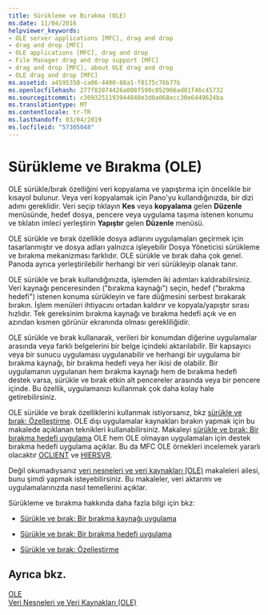 ```yaml
---
title: Sürükleme ve Bırakma (OLE)
ms.date: 11/04/2016
helpviewer_keywords:
- OLE server applications [MFC], drag and drop
- drag and drop [MFC]
- OLE applications [MFC], drag and drop
- File Manager drag and drop support [MFC]
- drag and drop [MFC], about OLE drag and drop
- OLE drag and drop [MFC]
ms.assetid: a4595350-ca06-4400-88a1-f0175c76b77b
ms.openlocfilehash: 277f82874426a008f598c052966ad81f46c45732
ms.sourcegitcommit: c3093251193944840e3d0a068ecc30e6449624ba
ms.translationtype: MT
ms.contentlocale: tr-TR
ms.lasthandoff: 03/04/2019
ms.locfileid: "57305048"
---
```

# <a name="drag-and-drop-ole"></a>Sürükleme ve Bırakma (OLE)

OLE sürükle/bırak özelliğini veri kopyalama ve yapıştırma için öncelikle bir kısayol bulunur. Veya veri kopyalamak için Pano'yu kullandığınızda, bir dizi adımı gereklidir. Veri seçip tıklayın **Kes** veya **kopyalama** gelen **Düzenle** menüsünde, hedef dosya, pencere veya uygulama taşıma istenen konumu ve tıklatın imleci yerleştirin **Yapıştır** gelen **Düzenle** menüsü.

OLE sürükle ve bırak özellikle dosya adlarını uygulamaları geçirmek için tasarlanmıştır ve dosya adları yalnızca işleyebilir Dosya Yöneticisi sürükleme ve bırakma mekanizması farklıdır. OLE sürükle ve bırak daha çok genel. Panoda ayrıca yerleştirilebilir herhangi bir veri sürükleyip olanak tanır.

OLE sürükle ve bırak kullandığınızda, işlemden iki adımları kaldırabilirsiniz. Veri kaynağı penceresinden ("bırakma kaynağı") seçin, hedef ("bırakma hedefi") istenen konuma sürükleyin ve fare düğmesini serbest bırakarak bırakın. İşlem menüleri ihtiyacını ortadan kaldırır ve kopyala/yapıştır sırası hızlıdır. Tek gereksinim bırakma kaynağı ve bırakma hedefi açık ve en azından kısmen görünür ekranında olması gerekliliğidir.

OLE sürükle ve bırak kullanarak, verileri bir konumdan diğerine uygulamalar arasında veya farklı belgelerini bir belge içindeki aktarılabilir. Bir kapsayıcı veya bir sunucu uygulaması uygulanabilir ve herhangi bir uygulama bir bırakma kaynağı, bir bırakma hedefi veya her ikisi de olabilir. Bir uygulamanın uygulanan hem bırakma kaynağı hem de bırakma hedefi destek varsa, sürükle ve bırak etkin alt pencereler arasında veya bir pencere içinde. Bu özellik, uygulamanızı kullanmak çok daha kolay hale getirebilirsiniz.

OLE sürükle ve bırak özelliklerini kullanmak istiyorsanız, bkz [sürükle ve bırak: Özelleştirme](../mfc/drag-and-drop-customizing.md). OLE dışı uygulamalar kaynakları bırakın yapmak için bu makalede açıklanan teknikleri kullanabilirsiniz. Makaleyi [sürükle ve bırak: Bir bırakma hedefi uygulama](../mfc/drag-and-drop-implementing-a-drop-target.md) OLE hem OLE olmayan uygulamaları için destek bırakma hedefi uygulama açıklar. Bu da MFC OLE örnekleri incelemek yararlı olacaktır [OCLIENT](../visual-cpp-samples.md) ve [HIERSVR](../visual-cpp-samples.md).

Değil okumadıysanız [veri nesneleri ve veri kaynakları (OLE)](../mfc/data-objects-and-data-sources-ole.md) makaleleri ailesi, bunu şimdi yapmak isteyebilirsiniz. Bu makaleler, veri aktarımı ve uygulamalarınızda nasıl temellerini açıklar.

Sürükleme ve bırakma hakkında daha fazla bilgi için bkz:

- [Sürükle ve bırak: Bir bırakma kaynağı uygulama](../mfc/drag-and-drop-implementing-a-drop-source.md)

- [Sürükle ve bırak: Bir bırakma hedefi uygulama](../mfc/drag-and-drop-implementing-a-drop-target.md)

- [Sürükle ve bırak: Özelleştirme](../mfc/drag-and-drop-customizing.md)

## <a name="see-also"></a>Ayrıca bkz.

[OLE](../mfc/ole-in-mfc.md)<br/>
[Veri Nesneleri ve Veri Kaynakları (OLE)](../mfc/data-objects-and-data-sources-ole.md)
